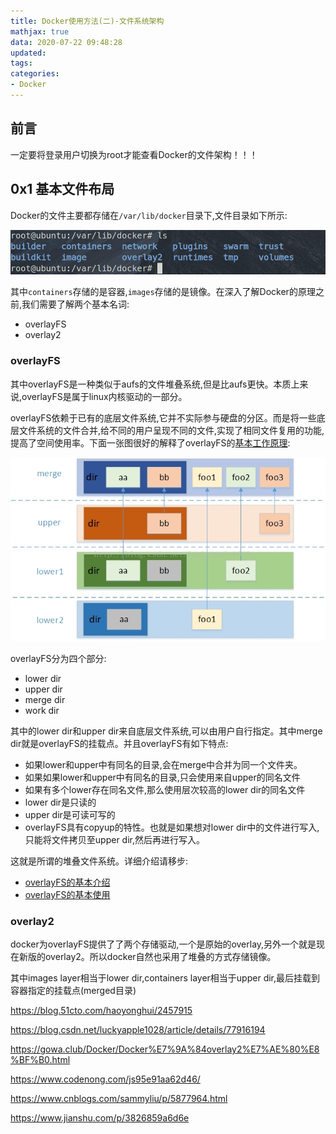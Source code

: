 ```yaml
---
title: Docker使用方法(二)-文件系统架构
mathjax: true
data: 2020-07-22 09:48:28
updated:
tags:
categories:
- Docker
---
```


## 前言

一定要将登录用户切换为root才能查看Docker的文件架构！！！

## 0x1 基本文件布局

Docker的文件主要都存储在`/var/lib/docker`目录下,文件目录如下所示:

![filesys-layout](images/filesys.png)

其中`containers`存储的是容器,`images`存储的是镜像。在深入了解Docker的原理之前,我们需要了解两个基本名词:

- overlayFS
- overlay2

### overlayFS

其中overlayFS是一种类似于aufs的文件堆叠系统,但是比aufs更快。本质上来说,overlayFS是属于linux内核驱动的一部分。

overlayFS依赖于已有的底层文件系统,它并不实际参与硬盘的分区。而是将一些底层文件系统的文件合并,给不同的用户呈现不同的文件,实现了相同文件复用的功能,提高了空间使用率。下面一张图很好的解释了overlayFS的[基本工作原理](https://blog.csdn.net/luckyapple1028/article/details/77916194):

![overlayFS](images/overlayFs.jfif)

overlayFS分为四个部分:

- lower dir
- upper dir
- merge dir
- work dir

其中的lower dir和upper dir来自底层文件系统,可以由用户自行指定。其中merge dir就是overlayFS的挂载点。并且overlayFS有如下特点:

- 如果lower和upper中有同名的目录,会在merge中合并为同一个文件夹。
- 如果如果lower和upper中有同名的目录,只会使用来自upper的同名文件
- 如果有多个lower存在同名文件,那么使用层次较高的lower dir的同名文件
- lower dir是只读的
- upper dir是可读可写的
- overlayFS具有copyup的特性。也就是如果想对lower dir中的文件进行写入,只能将文件拷贝至upper dir,然后再进行写入。

这就是所谓的堆叠文件系统。详细介绍请移步:

- [overlayFS的基本介绍](https://blog.csdn.net/luckyapple1028/article/details/77916194)
- [overlayFS的基本使用](https://blog.csdn.net/luckyapple1028/article/details/78075358)

### overlay2

docker为overlayFS提供了了两个存储驱动,一个是原始的overlay,另外一个就是现在新版的overlay2。所以docker自然也采用了堆叠的方式存储镜像。

其中images layer相当于lower dir,containers layer相当于upper dir,最后挂载到容器指定的挂载点(merged目录)


https://blog.51cto.com/haoyonghui/2457915

https://blog.csdn.net/luckyapple1028/article/details/77916194

https://gowa.club/Docker/Docker%E7%9A%84overlay2%E7%AE%80%E8%BF%B0.html

https://www.codenong.com/js95e91aa62d46/

https://www.cnblogs.com/sammyliu/p/5877964.html

https://www.jianshu.com/p/3826859a6d6e
